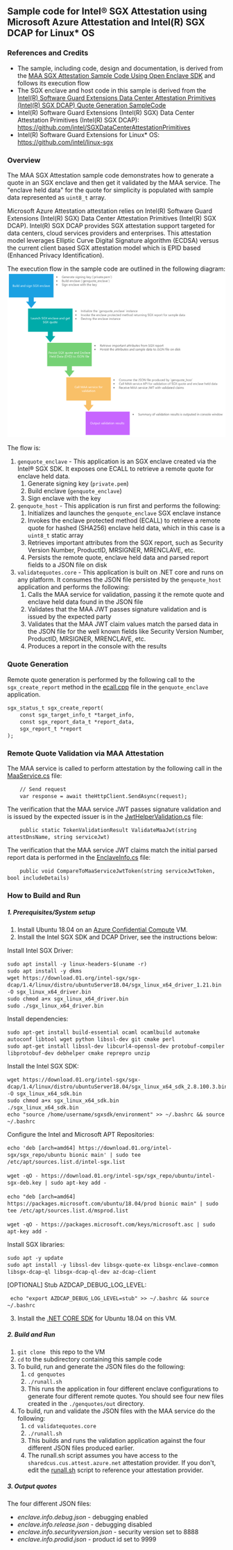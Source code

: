 ## Sample code for Intel® SGX Attestation using Microsoft Azure Attestation and Intel(R) SGX DCAP for Linux* OS

### References and Credits
* The sample, including code, design and documentation, is derived from the [MAA SGX Attestation Sample Code Using Open Enclave SDK](https://github.com/Azure-Samples/microsoft-azure-attestation/tree/master/sgx.attest.sample) and follows its execution flow
* The SGX enclave and host code in this sample is derived from the [Intel(R) Software Guard Extensions Data Center Attestation Primitives (Intel(R) SGX DCAP) Quote Generation SampleCode](https://github.com/intel/SGXDataCenterAttestationPrimitives/tree/master/SampleCode/QuoteGenerationSample)
* Intel(R) Software Guard Extensions (Intel(R) SGX) Data Center Attestation Primitives (Intel(R) SGX DCAP): https://github.com/intel/SGXDataCenterAttestationPrimitives
* Intel(R) Software Guard Extensions for Linux* OS: https://github.com/intel/linux-sgx

### Overview

The MAA SGX Attestation sample code demonstrates how to generate a quote in an SGX enclave and then get it validated by the MAA service. The "enclave held data" for the quote for simplicity is populated with sample data represented as `uint8_t` array.

Microsoft Azure Attestation attestation relies on Intel(R) Software Guard Extensions (Intel(R) SGX) Data Center Attestation Primitives (Intel(R) SGX DCAP). Intel(R) SGX DCAP provides SGX attestation support targeted for data centers, cloud services providers and enterprises. This attestation model leverages Elliptic Curve Digital Signature algorithm (ECDSA) versus the current client based SGX attestation model which is EPID based (Enhanced Privacy Identification).

The execution flow in the sample code are outlined in the following diagram:
![MAA SGX Attestation Overview Diagram](./docs/sample.flow.png)

The flow is:
1. ```genquote_enclave``` - This application is an SGX enclave created via the Intel® SGX SDK. It exposes one ECALL to retrieve a remote quote for enclave held data.
    1. Generate signing key (`private.pem`)
    1. Build enclave (`genquote_enclave`)
    1. Sign enclave with the key
1. ```genquote_host``` - This application is run first and performs the following:
    1. Initializes and launches the `genquote_enclave` SGX enclave instance
    1. Invokes the enclave protected method (ECALL) to retrieve a remote quote for hashed (SHA256) enclave held data, which in this case is a `uint8_t` static array
    1. Retrieves important attributes from the SGX report, such as Security Version Number, ProductID, MRSIGNER, MRENCLAVE, etc.
    1. Persists the remote quote, enclave held data and parsed report fields to a JSON file on disk
1. ```validatequotes.core``` - This application is built on .NET core and runs on any platform. It consumes the JSON file persisted by the ```genquote_host``` application and performs the following:
    1. Calls the MAA service for validation, passing it the remote quote and enclave held data found in the JSON file
    1. Validates that the MAA JWT passes signature validation and is issued by the expected party
    1. Validates that the MAA JWT claim values match the parsed data in the JSON file for the well known fields like Security Version Number, ProductID, MRSIGNER, MRENCLAVE, etc.
    1. Produces a report in the console with the results

### Quote Generation

Remote quote generation is performed by the following call to the ```sgx_create_report``` method in the [ecall.cpp](./genquotes/enclave/ecalls.cpp) file in the ```genquote_enclave``` application.

```
sgx_status_t sgx_create_report(
    const sgx_target_info_t *target_info,
    const sgx_report_data_t *report_data,
    sgx_report_t *report
);

```

### Remote Quote Validation via MAA Attestation

The MAA service is called to perform attestation by the following call in the [MaaService.cs](./validatequotes.core/MaaService.cs#L32) file:

```
    // Send request
    var response = await theHttpClient.SendAsync(request);
```

The verification that the MAA service JWT passes signature validation and is issued by the expected issuer is in the [JwtHelperValidation.cs](./validatequotes.core/Helpers/JwtValidationHelper.cs#L22) file:
```
    public static TokenValidationResult ValidateMaaJwt(string attestDnsName, string serviceJwt)
```

The verification that the MAA service JWT claims match the initial parsed report data is performed in the [EnclaveInfo.cs](./validatequotes.core/EnclaveInfo.cs#L31) file:
```
    public void CompareToMaaServiceJwtToken(string serviceJwtToken, bool includeDetails)
```

### How to Build and Run

##### 1. Prerequisites/System setup
1. Install Ubuntu 18.04 on an [Azure Confidential Compute](https://azure.microsoft.com/en-us/solutions/confidential-compute/) VM.
2. Install the Intel SGX SDK and DCAP Driver, see the instructions below:

Install Intel SGX Driver:
```
sudo apt install -y linux-headers-$(uname -r)
sudo apt install -y dkms
wget https://download.01.org/intel-sgx/sgx-dcap/1.4/linux/distro/ubuntuServer18.04/sgx_linux_x64_driver_1.21.bin -O sgx_linux_x64_driver.bin
sudo chmod a+x sgx_linux_x64_driver.bin
sudo ./sgx_linux_x64_driver.bin
```

Install dependencies:
```
sudo apt-get install build-essential ocaml ocamlbuild automake autoconf libtool wget python libssl-dev git cmake perl
sudo apt-get install libssl-dev libcurl4-openssl-dev protobuf-compiler libprotobuf-dev debhelper cmake reprepro unzip
```

Install the Intel SGX SDK:
```
wget https://download.01.org/intel-sgx/sgx-dcap/1.4/linux/distro/ubuntuServer18.04/sgx_linux_x64_sdk_2.8.100.3.bin -O sgx_linux_x64_sdk.bin
sudo chmod a+x sgx_linux_x64_sdk.bin
./sgx_linux_x64_sdk.bin
echo "source /home/username/sgxsdk/environment" >> ~/.bashrc && source ~/.bashrc
```

Configure the Intel and Microsoft APT Repositories:
```
echo 'deb [arch=amd64] https://download.01.org/intel-sgx/sgx_repo/ubuntu bionic main' | sudo tee /etc/apt/sources.list.d/intel-sgx.list

wget -qO - https://download.01.org/intel-sgx/sgx_repo/ubuntu/intel-sgx-deb.key | sudo apt-key add -

echo "deb [arch=amd64] https://packages.microsoft.com/ubuntu/18.04/prod bionic main" | sudo tee /etc/apt/sources.list.d/msprod.list

wget -qO - https://packages.microsoft.com/keys/microsoft.asc | sudo apt-key add -
```

Install SGX libraries:
```
sudo apt -y update
sudo apt install -y libssl-dev libsgx-quote-ex libsgx-enclave-common libsgx-dcap-ql libsgx-dcap-ql-dev az-dcap-client
```

[OPTIONAL] Stub AZDCAP_DEBUG_LOG_LEVEL:

```
 echo "export AZDCAP_DEBUG_LOG_LEVEL=stub" >> ~/.bashrc && source ~/.bashrc
 ```

 3. Install the [.NET CORE SDK](https://docs.microsoft.com/en-us/dotnet/core/install/linux-ubuntu) for Ubuntu 18.04 on this VM.

##### 2. Build and Run
1. ```git clone ``` this repo to the VM
1. ```cd``` to the subdirectory containing this sample code
1. To build, run and generate the JSON files do the following:
    1. ```cd genquotes```
    1. ```./runall.sh```
    1. This runs the application in four different enclave configurations to generate four different remote quotes.  You should see four new files created in the ```./genquotes/out``` directory.
1. To build, run and validate the JSON files with the MAA service do the following:
    1. ```cd validatequotes.core```
    1. ```./runall.sh```
    1. This builds and runs the validation application against the four different JSON files produced earlier.
    1. The runall.sh script assumes you have access to the `sharedcus.cus.attest.azure.net` attestation provider.  If you don't, edit the [runall.sh](./validatequotes.core/runall.sh#L5) script to reference your attestation provider.  

##### 3. Output quotes
The four different JSON files:
* *enclave.info.debug.json* - debugging enabled
* *enclave.info.release.json* - debugging disabled
* *enclave.info.securityversion.json* - security version set to 8888
* *enclave.info.prodid.json* - product id set to 9999

